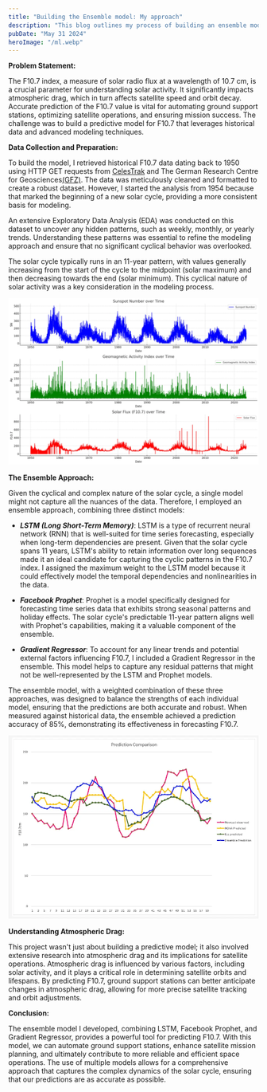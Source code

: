 ```yaml
---
title: "Building the Ensemble model: My approach"
description: "This blog outlines my process of building an ensemble model to predict F10.7 to automate ground support stations.I take a deep dive into the Exploratory Data Analysis and the individual models that consitute the ensemble model."
pubDate: "May 31 2024"
heroImage: "/ml.webp"
---
```


**Problem Statement:**

The F10.7 index, a measure of solar radio flux at a wavelength of 10.7 cm, is a crucial parameter for understanding solar activity. It significantly impacts atmospheric drag, which in turn affects satellite speed and orbit decay. Accurate prediction of the F10.7 value is vital for automating ground support stations, optimizing satellite operations, and ensuring mission success. The challenge was to build a predictive model for F10.7 that leverages historical data and advanced modeling techniques.

**Data Collection and Preparation:**

To build the model, I retrieved historical F10.7 data dating back to 1950 using HTTP GET requests from [CelesTrak](https://celestrak.org/SpaceData/) and The German Research Centre for Geosciences[(GFZ)](https://www.gfz-potsdam.de/en/section/geomagnetism/data-products-services/geomagnetic-kp-index). The data was meticulously cleaned and formatted to create a robust dataset. However, I started the analysis from 1954 because that marked the beginning of a new solar cycle, providing a more consistent basis for modeling.

An extensive Exploratory Data Analysis (EDA) was conducted on this dataset to uncover any hidden patterns, such as weekly, monthly, or yearly trends. Understanding these patterns was essential to refine the modeling approach and ensure that no significant cyclical behavior was overlooked.

The solar cycle typically runs in an 11-year pattern, with values generally increasing from the start of the cycle to the midpoint (solar maximum) and then decreasing towards the end (solar minimum). This cyclical nature of solar activity was a key consideration in the modeling process.

![alt="Solar activity trends over time"](/solarcyclewebp.webp)

**The Ensemble Approach:**

Given the cyclical and complex nature of the solar cycle, a single model might not capture all the nuances of the data. Therefore, I employed an ensemble approach, combining three distinct models:

- ***LSTM (Long Short-Term Memory)***: LSTM is a type of recurrent neural network (RNN) that is well-suited for time series forecasting, especially when long-term dependencies are present. Given that the solar cycle spans 11 years, LSTM's ability to retain information over long sequences made it an ideal candidate for capturing the cyclic patterns in the F10.7 index. I assigned the maximum weight to the LSTM model because it could effectively model the temporal dependencies and nonlinearities in the data.

- ***Facebook Prophet***: Prophet is a model specifically designed for forecasting time series data that exhibits strong seasonal patterns and holiday effects. The solar cycle's predictable 11-year pattern aligns well with Prophet's capabilities, making it a valuable component of the ensemble.

- ***Gradient Regressor***: To account for any linear trends and potential external factors influencing F10.7, I included a Gradient Regressor in the ensemble. This model helps to capture any residual patterns that might not be well-represented by the LSTM and Prophet models.

The ensemble model, with a weighted combination of these three approaches, was designed to balance the strengths of each individual model, ensuring that the predictions are both accurate and robust. When measured against historical data, the ensemble achieved a prediction accuracy of 85%, demonstrating its effectiveness in forecasting F10.7.

![alt="Comparison of Accuracy of various models"](/comparisonwebp.webp)

**Understanding Atmospheric Drag:**

This project wasn't just about building a predictive model; it also involved extensive research into atmospheric drag and its implications for satellite operations. Atmospheric drag is influenced by various factors, including solar activity, and it plays a critical role in determining satellite orbits and lifespans. By predicting F10.7, ground support stations can better anticipate changes in atmospheric drag, allowing for more precise satellite tracking and orbit adjustments.

**Conclusion:**

The ensemble model I developed, combining LSTM, Facebook Prophet, and Gradient Regressor, provides a powerful tool for predicting F10.7. With this model, we can automate ground support stations, enhance satellite mission planning, and ultimately contribute to more reliable and efficient space operations. The use of multiple models allows for a comprehensive approach that captures the complex dynamics of the solar cycle, ensuring that our predictions are as accurate as possible.